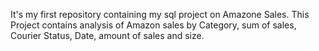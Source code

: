 It's my first repository containing my sql project on Amazone Sales.
This Project contains analysis of Amazon sales by Category, sum of sales, Courier Status, Date, amount of sales and size.
